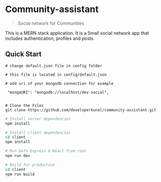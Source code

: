 ﻿# Community-assistant
> Social network for Communities

This is a MERN stack application. It is a Small social network app that includes authentication, profiles and posts.

## Quick Start

```
# change default.json file in config folder

# this file is located in config/default.json

# add uri of your mongodb connection for example

 "mongoURI": "mongodb://localhost/dev-social",
 
```
```
# Clone the Files
git clone https://github.com/developerkunal/community-assistant.git
```
```bash
# Install server dependencies
npm install

# Install client dependencies
cd client
npm install

# Run both Express & React from root
npm run dev

# Build for production
cd client
npm run build
```
